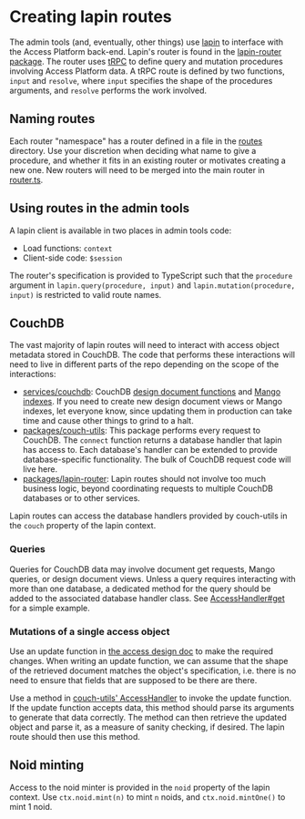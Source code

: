 # Creating lapin routes

The admin tools (and, eventually, other things) use [lapin](../services/lapin) to interface with the Access Platform back-end. Lapin's router is found in the [lapin-router package](../packages/lapin-router). The router uses [tRPC](https://trpc.io) to define query and mutation procedures involving Access Platform data. A tRPC route is defined by two functions, `input` and `resolve`, where `input` specifies the shape of the procedures arguments, and `resolve` performs the work involved.

## Naming routes

Each router "namespace" has a router defined in a file in the [routes](../packages/lapin-router/src/routes) directory. Use your discretion when deciding what name to give a procedure, and whether it fits in an existing router or motivates creating a new one. New routers will need to be merged into the main router in [router.ts](../packages/lapin-router/src/router.ts).

## Using routes in the admin tools

A lapin client is available in two places in admin tools code:

- Load functions: `context`
- Client-side code: `$session`

The router's specification is provided to TypeScript such that the `procedure` argument in `lapin.query(procedure, input)` and `lapin.mutation(procedure, input)` is restricted to valid route names.

## CouchDB

The vast majority of lapin routes will need to interact with access object metadata stored in CouchDB. The code that performs these interactions will need to live in different parts of the repo depending on the scope of the interactions:

- [services/couchdb](../services/couchdb): CouchDB [design document functions](https://docs.couchdb.org/en/stable/ddocs/ddocs.html) and [Mango indexes](https://docs.couchdb.org/en/stable/api/database/find.html). If you need to create new design document views or Mango indexes, let everyone know, since updating them in production can take time and cause other things to grind to a halt.
- [packages/couch-utils](../packages/couch-utils): This package performs every request to CouchDB. The `connect` function returns a database handler that lapin has access to. Each database's handler can be extended to provide database-specific functionality. The bulk of CouchDB request code will live here.
- [packages/lapin-router](../packages/lapin-router): Lapin routes should not involve too much business logic, beyond coordinating requests to multiple CouchDB databases or to other services.

Lapin routes can access the database handlers provided by couch-utils in the `couch` property of the lapin context.

### Queries

Queries for CouchDB data may involve document get requests, Mango queries, or design document views. Unless a query requires interacting with more than one database, a dedicated method for the query should be added to the associated database handler class. See [AccessHandler#get](../packages/couch-utils/src/handlers/access.ts) for a simple example.

### Mutations of a single access object

Use an update function in [the access design doc](../services/couchdb/access/design/access/updates) to make the required changes. When writing an update function, we can assume that the shape of the retrieved document matches the object's specification, i.e. there is no need to ensure that fields that are supposed to be there are there.

Use a method in [couch-utils' AccessHandler](../packages/couch-utils/src/handlers/access.ts) to invoke the update function. If the update function accepts data, this method should parse its arguments to generate that data correctly. The method can then retrieve the updated object and parse it, as a measure of sanity checking, if desired. The lapin route should then use this method.

## Noid minting

Access to the noid minter is provided in the `noid` property of the lapin context. Use `ctx.noid.mint(n)` to mint `n` noids, and `ctx.noid.mintOne()` to mint 1 noid.
